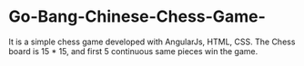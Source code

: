 # Go-Bang-Chinese-Chess-Game-

It is a simple chess game developed with AngularJs, HTML, CSS.
The Chess board is 15 * 15, and first 5 continuous same pieces win the game. 
